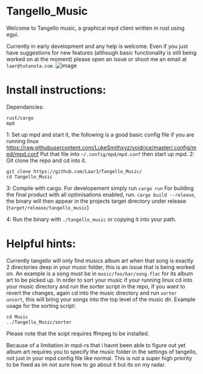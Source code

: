 # Tangello_Music
Welcome to Tangello music, a graphical mpd client written in rust using egui.

Currently in early development and any help is welcome. Even if you just have suggestions for new features (although basic functionality is still being worked on at the moment) please open an issue or shoot me an email at `laar@tutanota.com`.
![image](https://user-images.githubusercontent.com/77225642/173051231-acbaf78c-6398-434a-8673-e9ed7c67a28e.png)



# Install instructions:
Dependancies:
```
rust/cargo
mpd
```
1: Set up mpd and start it, the following is a good basic config file if you are running linux 
https://raw.githubusercontent.com/LukeSmithxyz/voidrice/master/.config/mpd/mpd.conf
Put that file into `~/.config/mpd/mpd.conf` then start up mpd.
2: Git clone the repo and cd into it.
```
git clone https://github.com/Laar3/Tangello_Music/
cd Tangello_Music
```
3: Compile with cargo.
For developement simply run `cargo run` 
For building the final product with all optimisations enabled, run.
`cargo build --release`, the binary will then appear in the projects target directory under release (`target/release/tangello_music`)

4: Run the binary with `./tangello_music` or copying it into your path.

# Helpful hints:
Currently tangello will only find musics album art when that song is exactly 2 directories deep in your music folder, this is an issue that is being worked on.
An example is a song must be in `music/foo/bar/song.flac` for its album art to be picked up.
In order to sort your music if your running linux cd into your music directory and run the sorter script in the repo, if you want to revert the changes, again cd into the music directory and run `sorter unsort`, this will bring your songs into the top level of the music dir.
Example usage for the sorting script:
```
cd Music
../Tangello_Music/sorter 
```
Please note that the scipt requires ffmpeg to be installed.

Because of a limitation in mpd-rs that i havnt been able to figure out yet album art requires you to specify the music folder in the settings of tangello, not just in your mpd config file like normal. This is not a super high priority to be fixed as im not sure how to go about it but its on my radar.
